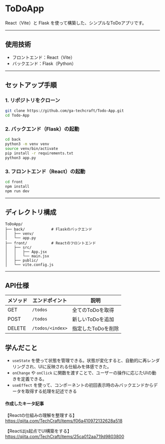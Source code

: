 
# ToDoApp

React（Vite）と Flask を使って構築した、シンプルなToDoアプリです。

---

## 使用技術

- フロントエンド：React（Vite）
- バックエンド：Flask（Python）

---

## セットアップ手順

### 1. リポジトリをクローン

```bash
git clone https://github.com/ga-techcraft/Todo-App.git
cd Todo-App
````

### 2. バックエンド（Flask）の起動

```bash
cd back
python3 -m venv venv
source venv/bin/activate
pip install -r requirements.txt
python3 app.py
```

### 3. フロントエンド（React）の起動

```bash
cd front
npm install
npm run dev
```

---

## ディレクトリ構成

```
ToDoApp/
├── back/            # Flaskのバックエンド
│   ├── venv/
│   └── app.py
├── front/           # Reactのフロントエンド
│   ├── src/
│   │   ├── App.jsx
│   │   └── main.jsx
│   ├── public/
│   └── vite.config.js
```

---

## API仕様

| メソッド   | エンドポイント          | 説明          |
| ------ | ---------------- | ----------- |
| GET    | `/todos`         | 全てのToDoを取得  |
| POST   | `/todos`         | 新しいToDoを追加  |
| DELETE | `/todos/<index>` | 指定したToDoを削除 |

## 学んだこと
* `useState` を使って状態を管理できる。状態が変化すると、自動的に再レンダリングされ、UIに反映される仕組みを体感できた。
* `onChange` や `onClick` に関数を渡すことで、ユーザーの操作に応じたUIの動きを定義できる。
* `useEffect` を使って、コンポーネントの初回表示時のみバックエンドからデータを取得する処理を記述できる

#### 作成したキータ記事
【Reactの仕組みの理解を整理する】
https://qiita.com/TechCraft/items/f06a410972132628a518

【Reactはjs起点でUI構築をする】
https://qiita.com/TechCraft/items/25ca012aa719d9803800
